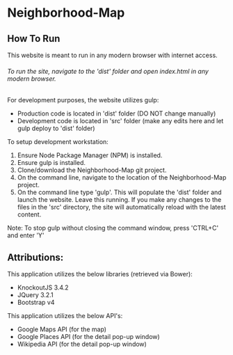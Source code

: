 # Neighborhood-Map

## How To Run

This website is meant to run in any modern browser with internet access.

###### To run the site, navigate to the 'dist' folder and open index.html in any modern browser.

For development purposes, the website utilizes gulp:

- Production code is located in 'dist' folder (DO NOT change manually)
- Development code is located in 'src' folder (make any edits here and let gulp deploy to 'dist' folder)

To setup development workstation:

1. Ensure Node Package Manager (NPM) is installed.
2. Ensure gulp is installed.
3. Clone/download the Neighborhood-Map git project.
4. On the command line, navigate to the location of the Neighborhood-Map project.
5. On the command line type 'gulp'.  This will populate the 'dist' folder and launch the website.  Leave this running.  If you make any changes to the files in the 'src' directory, the site will automatically reload with the latest content.  

Note:  To stop gulp without closing the command window, press 'CTRL+C' and enter 'Y'

## Attributions:

This application utilizes the below libraries (retrieved via Bower):

- KnockoutJS 3.4.2
- JQuery 3.2.1
- Bootstrap v4

This application utilizes the below API's:

- Google Maps API (for the map)
- Google Places API (for the detail pop-up window)
- Wikipedia API (for the detail pop-up window)
